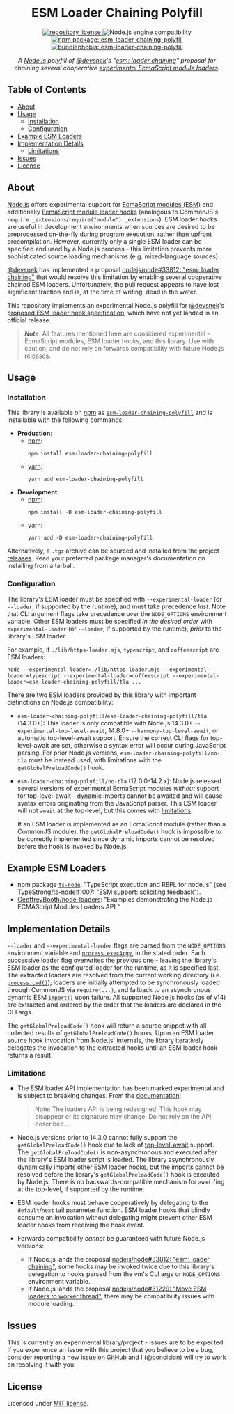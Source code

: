 <h1 align="center">
    ESM Loader Chaining Polyfill
</h1>

<p align="center">
    <a href="https://github.com/concision/esm-loader-chaining-polyfill/blob/master/LICENSE">
        <img alt="repository license" src="https://img.shields.io/github/license/concision/esm-loader-chaining-polyfill?style=for-the-badge"/>
    </a>
    <img alt="Node.js engine compatibility" src="https://img.shields.io/node/v/esm-loader-chaining-polyfill?color=green&logo=node.js&logoColor=green&style=for-the-badge"/>
    <a href="https://www.npmjs.com/package/esm-loader-chaining-polyfill">
        <img alt="npm package: esm-loader-chaining-polyfill" src="https://img.shields.io/npm/v/esm-loader-chaining-polyfill?color=red&logo=npm&style=for-the-badge"/>
    </a>
    <a href="https://bundlephobia.com/result?p=esm-loader-chaining-polyfill">
        <img alt="bundlephobia: esm-loader-chaining-polyfill" src="https://img.shields.io/bundlephobia/min/esm-loader-chaining-polyfill?color=green&label=Size&logo=node.js&logoColor=green&style=for-the-badge"/>
    </a>
</p>

<p align="center">
    <i>A <a href="https://nodejs.org/">Node.js</a> polyfill of <a href="https://github.com/devsnek">@devsnek</a>'s "<a href="https://github.com/nodejs/node/pull/33812/">esm: loader chaining</a>" proposal for chaining several cooperative <a href="https://nodejs.org/api/esm.html#esm_experimental_loaders">experimental EcmaScript module loaders</a>.</i>
</p>


## Table of Contents
- [About](#about)
- [Usage](#usage)
  - [Installation](#installation)
  - [Configuration](#configuration)
- [Example ESM Loaders](#example-esm-loaders)
- [Implementation Details](#implementation-details)
  - [Limitations](#limitations)
- [Issues](#issues)
- [License](#license)


## About
[Node.js](https://nodejs.org/) offers experimental support for [EcmaScript modules (ESM)](https://nodejs.org/api/esm.html#esm_modules_ecmascript_modules) and additionally [EcmaScript module loader hooks](https://nodejs.org/api/esm.html#esm_experimental_loaders) (analogous to CommonJS's `require._extensions`/`require("module")._extensions`). ESM loader hooks are useful in development environments when sources are desired to be preprocessed on-the-fly during program execution, rather than upfront precompilation. However, currently only a single ESM loader can be specified and used by a Node.js process - this limitation prevents more sophisticated source loading mechanisms (e.g. mixed-language sources).

[@devsnek](https://github.com/devsnek) has implemented a proposal [nodejs/node#33812: "esm: loader chaining"](https://github.com/nodejs/node/pull/33812/) that would resolve this limitation by enabling several cooperative chained ESM loaders. Unfortunately, the pull request appears to have lost significant traction and is, at the time of writing, dead in the water.

This repository implements an experimental Node.js polyfill for <a href="https://github.com/devsnek">@devsnek</a>'s [proposed ESM loader hook specification](https://github.com/nodejs/node/blob/9c1c17a84168c5742084c34ac3395ca38bc182eb/doc/api/esm.md#experimental-loaders), which have not yet landed in an official release.

> ***Note***: All features mentioned here are considered experimental - EcmaScript modules, ESM loader hooks, and this library. Use with caution, and do not rely on forwards compatibility with future Node.js releases.


## Usage

### Installation
This library is available on [npm](https://www.npmjs.com/) as [`esm-loader-chaining-polyfill`](https://www.npmjs.com/package/esm-loader-chaining-polyfill) and is installable with the following commands:
- **Production**:
  - [npm](https://docs.npmjs.com/cli/v6): 
    ```
    npm install esm-loader-chaining-polyfill
    ```
  - [yarn](https://yarnpkg.com/cli/): 
    ```
    yarn add esm-loader-chaining-polyfill
    ```
- **Development**:
  - [npm](https://docs.npmjs.com/cli/v6): 
    ```
    npm install -D esm-loader-chaining-polyfill
    ```
  - [yarn](https://yarnpkg.com/cli/): 
    ```
    yarn add -D esm-loader-chaining-polyfill
    ```

Alternatively, a `.tgz` archive can be sourced and installed from the project [releases](https://github.com/concision/esm-loader-chaining-polyfill/releases). Read your preferred package manager's documentation on installing from a tarball.


### Configuration
The library's ESM loader must be specified with `--experimental-loader` (or `--loader`, if supported by the runtime), and must take precedence _last_. Note that CLI argument flags take precedence over the `NODE_OPTIONS` environment variable. Other ESM loaders must be specified _in the desired order_ with `--experimental-loader` (or `--loader`, if supported by the runtime), _prior_ to the library's ESM loader.

For example, if `./lib/https-loader.mjs`, `typescript`, and `coffeescript` are ESM loaders:
```
node --experimental-loader=./lib/https-loader.mjs --experimental-loader=typescript --experimental-loader=coffeescript --experimental-loader=esm-loader-chaining-polyfill/tla ...
```

There are two ESM loaders provided by this library with important distinctions on Node.js compatibility:
- `esm-loader-chaining-polyfill`/`esm-loader-chaining-polyfill/tla` (14.3.0+):  This loader is only compatible with Node.js 14.3.0+ `--experimental-top-level-await`, 14.8.0+ `--harmony-top-level-await`, or automatic top-level-await support. Ensure the correct CLI flags for top-level-await are set, otherwise a syntax error will occur during JavaScript parsing. For prior Node.js versions, `esm-loader-chaining-polyfill/no-tla` must be instead used, with limitations with the `getGlobalPreloadCode()` hook.

- `esm-loader-chaining-polyfill/no-tla` (12.0.0-14.2.x): Node.js released several versions of experimental EcmaScript modules _without_ support for top-level-await - dynamic imports cannot be awaited and will cause syntax errors originating from the JavaScript parser. This ESM loader will not `await` at the top-level, but this comes with [limitations](#limitations).
 
  If an ESM loader is implemented as an EcmaScript module (rather than a CommonJS module), the `getGlobalPreloadCode()` hook is impossible to be correctly implemented since dynamic imports cannot be resolved before the hook is invoked by Node.js.


## Example ESM Loaders
- npm package [`ts-node`](https://github.com/TypeStrong/ts-node): "TypeScript execution and REPL for node.js" (see [TypeStrong/ts-node#1007: "ESM support: soliciting feedback"](https://github.com/TypeStrong/ts-node/issues/1007)).
- [GeoffreyBooth/node-loaders](https://github.com/GeoffreyBooth/node-loaders): "Examples demonstrating the Node.js ECMAScript Modules Loaders API "


## Implementation Details
`--loader` and `--experimental-loader` flags are parsed from the `NODE_OPTIONS` environment variable and [`process.execArgv`](https://nodejs.org/api/process.html#process_process_execargv), in the stated order. Each successive loader flag overwrites the previous one - leaving the library's ESM loader as the configured loader for the runtime, as it is specified last. The extracted loaders are resolved from the current working directory (i.e. [`process.cwd()`](https://nodejs.org/api/process.html#process_process_cwd)); loaders are initially attempted to be synchronously loaded through CommonJS via `require(...)`, and fallback to an asynchronous dynamic ESM [`import()`](https://nodejs.org/api/esm.html#esm_import_expressions) upon failure. All supported Node.js hooks (as of v14) are extracted and ordered by the order that the loaders are declared in the CLI args.
 
 The `getGlobalPreloadCode()` hook will return a source snippet with all collected results of `getGlobalPreloadCode()` hooks. Upon an ESM loader source hook invocation from Node.js' internals, the library iteratively delegates the invocation to the extracted hooks until an ESM loader hook returns a result.


### Limitations
- The ESM loader API implementation has been marked experimental and is subject to breaking changes. From the [documentation](https://nodejs.org/api/esm.html#esm_experimental_loaders):
  > Note: The loaders API is being redesigned. This hook may disappear or its signature may change. Do not rely on the API described....

- Node.js versions prior to 14.3.0 cannot fully support the `getGlobalPreloadCode()` hook due to lack of [top-level-await](https://github.com/tc39/proposal-top-level-await) support. The `getGlobalPreloadCode()` is non-asynchronous and executed after the library's ESM loader script is loaded. The library asynchronously dynamically imports other ESM loader hooks, but the imports cannot be resolved before the library's `getGlobalPreloadCode()` hook is executed by Node.js. There is no backwards-compatible mechanism for `await`'ing at the top-level, if supported by the runtime.

- ESM loader hooks must behave cooperatively by delegating to the `default`/`next` tail parameter function. ESM loader hooks that blindly consume an invocation without delegating might prevent other ESM loader hooks from receiving the hook event.

- Forwards compatibility _cannot_ be guaranteed with future Node.js versions:
  - If Node.js lands the proposal [nodejs/node#33812: "esm: loader chaining"](https://github.com/nodejs/node/pull/33812/), some hooks may be invoked twice due to this library's delegation to hooks parsed from the vm's CLI args or `NODE_OPTIONS` environment variable.
  - If Node.js lands the proposal [nodejs/node#31229: "Move ESM loaders to worker thread"](https://github.com/nodejs/node/pull/31229), there may be compatibility issues with module loading.


## Issues
This is currently an experimental library/project - issues are to be expected. If you experience an issue with this project that you believe to be a bug, consider [reporting a new issue on GitHub](https://github.com/concision/esm-loader-chaining-polyfill/issues/new) and I ([@concision](https://github.com/concision)) will try to work on resolving it with you.


## License
Licensed under [MIT license](https://choosealicense.com/licenses/mit/).
